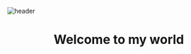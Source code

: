 
![header](https://capsule-render.vercel.app/api?type=wave&color=gradient&height=200&section=header&text=タイさんです&fontSize=90&fontAlignY=50&animation=twinkling)
<h1 style="text-align: center">Welcome to my world</h1>




<!--
**TalJa1/TalJa1** is a ✨ _special_ ✨ repository because its `README.md` (this file) appears on your GitHub profile.

Here are some ideas to get you started:

- 🔭 I’m currently working on ...
- 🌱 I’m currently learning ...
- 👯 I’m looking to collaborate on ...
- 🤔 I’m looking for help with ...
- 💬 Ask me about ...
- 📫 How to reach me: ...
- 😄 Pronouns: ...
- ⚡ Fun fact: ...
-->
